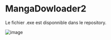 # MangaDowloader2

Le fichier .exe est disponnible dans le repository.



![image](https://user-images.githubusercontent.com/80781256/230454358-dd7fd44c-8803-4c49-8d4c-3f435260ef9b.png)
